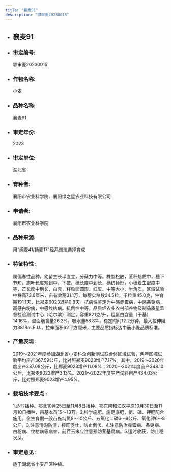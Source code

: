 ```yaml
---
title: "襄麦91"
description: "鄂审麦20230015"
---
```

* ## 襄麦91
* ###  审定编号:  
   鄂审麦20230015

*  ### 作物名称:  
   小麦

*   ###  品种名称: 
    襄麦91

*   ### 审定年份: 
    2023

*   ### 审定单位:  
    湖北省

*   ### 育种者:  
    襄阳市农业科学院、襄阳绿之星农业科技有限公司

*   ### 申请者:  
    襄阳市农业科学院

*   ### 品种来源:  
    用“绵麦41/扬麦17”经系谱法选择育成

*   ### 特征特性 : 
    属偏春性品种。幼苗生长半直立，分蘖力中等。株型松散，茎秆蜡质中，穗下节短，旗叶长度短到中、下披。穗长度中到长，穗纺锤形，小穗着生密度中等，芒长度中到长，白壳，籽粒卵圆形、红皮、中等大小、半角质。区域试验中株高73.6厘米，亩有效穗31.1万，每穗实粒数34.5粒，千粒重45.0克，生育期191.1天，比郑麦9023迟熟0.8天。抗病性鉴定为中感赤霉病，中感条锈病，高感白粉病，中感纹枯病。抗倒性中等。品质经农业农村部谷物及制品质量监督检验测试中心（哈尔滨）测定，容重821克/升，粗蛋白含量（干基）14.16%，湿面筋含量26.2%，吸水量58.8%，稳定时间12.2分钟，最大拉伸阻力381Rm.E.U.，拉伸面积62平方厘米，主要品质指标达中筋小麦品质标准。

*   ### 产量表现 : 
    2019～2021年度参加湖北省小麦科企创新测试联合体区域试验，两年区域试验平均亩产367.59公斤，比对照郑麦9023增产7.17%。其中，2019～2020年度亩产387.08公斤，比郑麦9023增产11.08%；2020～2021年度亩产348.10公斤，比郑麦9023增产3.13%。2021～2022年度生产试验亩产434.03公斤，比对照郑麦9023增产4.95%。

*   ### 栽培技术要点 : 
    1.适时播种。鄂北10月25日至11月8日播种，鄂东南和江汉平原10月30日至11月10日播种，亩基本苗15～18万。2.科学施肥。施足底肥，氮、磷、钾肥配合施用。全生育期一般亩施纯氮8～10公斤、五氧化二磷6～8公斤、氧化钾6～8公斤。3.注意清沟防渍，控旺促壮，防止倒伏。4.注意防治赤霉病、条锈病、白粉病、纹枯病等病害，前茬玉米应注意预防茎基腐病。5.适时收获，防止穗发芽。

*   ### 审定意见 : 
    适于湖北省小麦产区种植。
